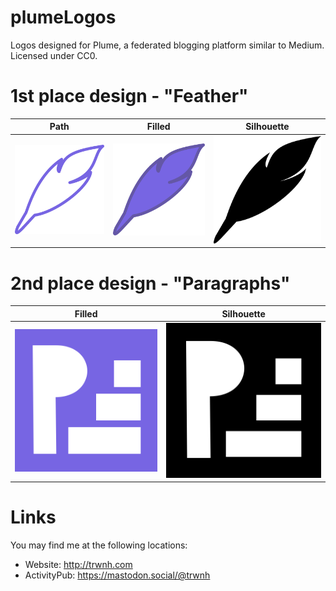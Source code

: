 # plumeLogos
Logos designed for Plume, a federated blogging platform similar to Medium. Licensed under CC0.

# 1st place design - "Feather"
Path | Filled | Silhouette
--- | --- | ---
![plumeFeather](https://raw.githubusercontent.com/trwnh/plumeLogos/master/plumeFeather/plumeFeather512.png) | ![plumeFeatherFilled](https://raw.githubusercontent.com/trwnh/plumeLogos/master/plumeFeatherFilled/plumeFeatherFilled512.png) | ![plumeFeatherBlack](https://raw.githubusercontent.com/trwnh/plumeLogos/master/plumeFeatherBlack/plumeFeatherBlack512.png)

# 2nd place design - "Paragraphs"
Filled | Silhouette
--- | ---
![plumeParagraphs](https://raw.githubusercontent.com/trwnh/plumeLogos/master/plumeParagraphs/plumeParagraphs512.png) | ![plumeParagraphsBlack](https://raw.githubusercontent.com/trwnh/plumeLogos/master/plumeParagraphsBlack/plumeParagraphsBlack512.png)

# Links
You may find me at the following locations:
- Website: http://trwnh.com
- ActivityPub: https://mastodon.social/@trwnh
